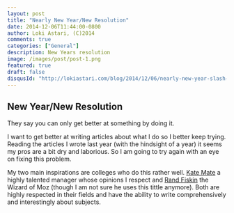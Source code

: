```yaml
---
layout: post
title: "Nearly New Year/New Resolution"
date: 2014-12-06T11:44:00-0800
author: Loki Astari, (C)2014
comments: true
categories: ["General"]
description: New Years resolution
image: /images/post/post-1.png
featured: true
draft: false
disqusId: "http://lokiastari.com/blog/2014/12/06/nearly-new-year-slash-new-resolution/"
---
```

## New Year/New Resolution
They say you can only get better at something by doing it.

I want to get better at writing articles about what I do so I better keep trying. Reading the articles I wrote last year (with the hindsight of a year) it seems my pros are a bit dry and laborious. So I am going to try again with an eye on fixing this problem.

My two main inspirations are colleges who do this rather well. [Kate Mate](https://katemats.com/) a highly talented manager whose opinions I respect and [Rand Fiskin](https://moz.com/rand/) the Wizard of Moz (though I am not sure he uses this tittle anymore). Both are highly respected in their fields and have the ability to write comprehensively and interestingly about subjects.
